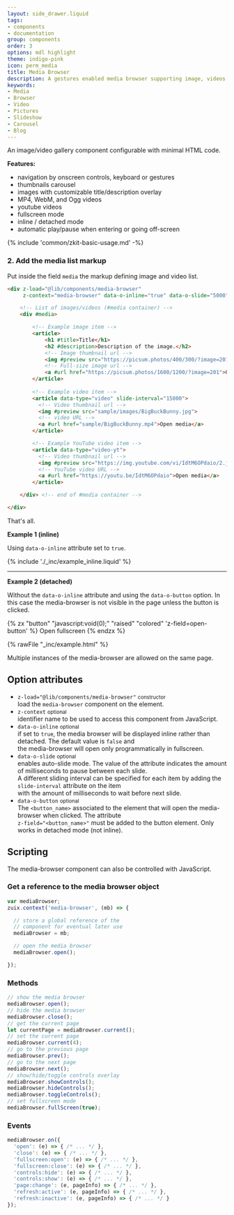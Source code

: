```yaml
---
layout: side_drawer.liquid
tags:
- components
- documentation
group: components
order: 3
options: mdl highlight
theme: indigo-pink
icon: perm_media
title: Media Browser
description: A gestures enabled media browser supporting image, videos and text.
keywords:
- Media
- Browser
- Video
- Pictures
- Slideshow
- Carousel
- Blog
---
```


An image/video gallery component configurable with minimal HTML code.

**Features:**
- navigation by onscreen controls, keyboard or gestures
- thumbnails carousel
- images with customizable title/description overlay
- MP4, WebM, and Ogg videos 
- youtube videos
- fullscreen mode
- inline / detached mode
- automatic play/pause when entering or going off-screen

{% include 'common/zkit-basic-usage.md' -%}

### 2. Add the media list markup

Put inside the field <code>media</code> the markup defining image and video list.

```html
<div z-load="@lib/components/media-browser"
     z-context="media-browser" data-o-inline="true" data-o-slide="5000">

    <!-- List of images/videos (#media container) -->
    <div #media>

        <!-- Example image item -->
        <article>
            <h1 #title>Title</h1>
            <h2 #description>Description of the image.</h2>
            <!-- Image thumbnail url -->
            <img #preview src="https://picsum.photos/400/300/?image=201">
            <!-- Full-size image url -->
            <a #url href="https://picsum.photos/1600/1200/?image=201">Open media</a>
        </article>
  
        <!-- Example video item -->
        <article data-type="video" slide-interval="15000">
          <!-- Video thumbnail url -->
          <img #preview src="sample/images/BigBuckBunny.jpg">
          <!-- video URL -->
          <a #url href="sample/BigBuckBunny.mp4">Open media</a>
        </article>

        <!-- Example YouTube video item -->
        <article data-type="video-yt">
          <!-- Video thumbnail url -->
          <img #preview src="https://img.youtube.com/vi/IdtM6OPdaio/2.jpg">
          <!-- YouTube video URL -->
          <a #url href="https://youtu.be/IdtM6OPdaio">Open media</a>
        </article>

    </div> <!-- end of #media container -->

</div>
```

That's all.


**Example 1 (inline)**

Using `data-o-inline` attribute set to `true`.

{% include './_inc/example_inline.liquid' %}

---

**Example 2 (detached)**

Without the `data-o-inline` attribute and using the `data-o-button` option. In this case the media-browser is not visible
in the page unless the button is clicked. 

{% zx "button" "javascript:void(0);" "raised" "colored" 'z-field=open-button' %}
Open fullscreen
{% endzx %}

{% rawFile "_inc/example.html" %}

Multiple instances of the media-browser are allowed on the same page.


## Option attributes

- `z-load="@lib/components/media-browser"` <small>constructor</small>  
  load the `media-browser` component on the element.
- `z-context` <small>optional</small>  
  identifier name to be used to access this component from JavaScript.
- `data-o-inline` <small>optional</small>  
  if set to `true`, the media browser will be displayed inline rather than detached. The default value is `false` and  
  the media-browser will open only programmatically in fullscreen.
- `data-o-slide` <small>optional</small>  
  enables auto-slide mode. The value of the attribute indicates the amount of milliseconds to pause between each slide.  
  A different sliding interval can be specified for each item by adding the `slide-interval` attribute on the item  
  with the amount of milliseconds to wait before next slide.
- `data-o-button` <small>optional</small>  
  The `<button_name>` associated to the element that will open the media-browser when clicked.  The attribute  
  `z-field="<button_name>"` must be added to the button element. Only works in detached mode (not inline).


## Scripting

The media-browser component can also be controlled with JavaScript.

### Get a reference to the media browser object

```js
var mediaBrowser;
zuix.context('media-browser', (mb) => {

  // store a global reference of the
  // component for eventual later use
  mediaBrowser = mb;

  // open the media browser
  mediaBrowser.open();

});
```

### Methods

```js
// show the media browser
mediaBrowser.open();
// hide the media browser
mediaBrowser.close();
// get the current page
let currentPage = mediaBrowser.current();
// set the current page
mediaBrowser.current(4);
// go to the previous page
mediaBrowser.prev();
// go to the next page
mediaBrowser.next();
// show/hide/toggle controls overlay
mediaBrowser.showControls();
mediaBrowser.hideControls();
mediaBrowser.toggleControls();
// set fullscreen mode
mediaBrowser.fullScreen(true);
```

### Events

```js
mediaBrowser.on({
  'open': (e) => { /* ... */ },
  'close': (e) => { /* ... */ },
  'fullscreen:open': (e) => { /* ... */ },
  'fullscreen:close': (e) => { /* ... */ },
  'controls:hide': (e) => { /* ... */ },
  'controls:show': (e) => { /* ... */ },
  'page:change': (e, pageInfo) => { /* ... */ },
  'refresh:active': (e, pageInfo) => { /* ... */ },
  'refresh:inactive': (e, pageInfo) => { /* ... */ }
});
```
